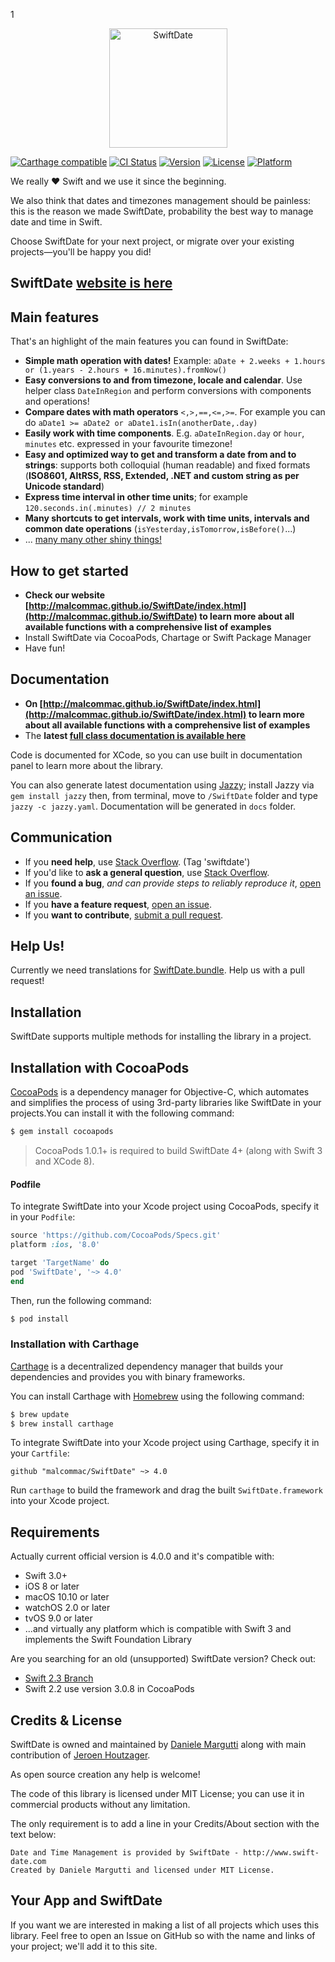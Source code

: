 1<p align="center" >
  <img src="https://raw.githubusercontent.com/malcommac/SwiftDate/release/swiftdate-4.0/swiftdate-4-logo.png" width=189px height=191 alt="SwiftDate" title="SwiftDate">
</p>

[![Carthage compatible](https://img.shields.io/badge/Carthage-compatible-4BC51D.svg?style=flat)](https://github.com/Carthage/Carthage) [![CI Status](https://travis-ci.org/malcommac/SwiftDate.svg)](https://travis-ci.org/malcommac/SwiftDate) [![Version](https://img.shields.io/cocoapods/v/SwiftDate.svg?style=flat)](http://cocoadocs.org/docsets/SwiftDate) [![License](https://img.shields.io/cocoapods/l/SwiftDate.svg?style=flat)](http://cocoadocs.org/docsets/SwiftDate) [![Platform](https://img.shields.io/cocoapods/p/SwiftDate.svg?style=flat)](http://cocoadocs.org/docsets/SwiftDate)

We really ❤ Swift and we use it since the beginning.

We also think that dates and timezones management should be painless: this is the reason we made SwiftDate, probability the best way to manage date and time in Swift.

Choose SwiftDate for your next project, or migrate over your existing projects—you'll be happy you did!

## SwiftDate [website is here](http://malcommac.github.io/SwiftDate)

## Main features
That's an highlight of the main features you can found in SwiftDate:

* **Simple math operation with dates!** Example: `aDate + 2.weeks + 1.hours or (1.years - 2.hours + 16.minutes).fromNow()`
* **Easy conversions to and from timezone, locale and calendar**. Use helper class `DateInRegion` and perform conversions with components and operations!
* **Compare dates with math operators** `<,>,==,<=,>=`. For example you can do `aDate1 >= aDate2 or aDate1.isIn(anotherDate,.day)`
* **Easily work with time components**. E.g. `aDateInRegion.day` or `hour`, `minutes` etc. expressed in your favourite timezone!
* **Easy and optimized way to get and transform a date from and to strings**: supports both colloquial (human readable) and fixed formats (**ISO8601, AltRSS, RSS, Extended, .NET and custom string as per Unicode standard**)
* **Express time interval in other time units**; for example `120.seconds.in(.minutes) // 2 minutes`
* **Many shortcuts to get intervals, work with time units, intervals and common date operations** (`isYesterday,isTomorrow,isBefore()`...)
* ... [many many other shiny things!](http://malcommac.github.io/SwiftDate)

## How to get started

* **Check our website [http://malcommac.github.io/SwiftDate/index.html](http://malcommac.github.io/SwiftDate) to learn more about all available functions with a comprehensive list of examples**
* Install SwiftDate via CocoaPods, Chartage or Swift Package Manager
* Have fun!

## Documentation
* **On [http://malcommac.github.io/SwiftDate/index.html](http://malcommac.github.io/SwiftDate/index.html) to learn more about all available functions with a comprehensive list of examples**
* The **latest [full class documentation is available here](http://malcommac.github.io/SwiftDate/docs-latest/)**

Code is documented for XCode, so you can use built in documentation panel to learn more about the library.

You can also generate latest documentation using [Jazzy](https://github.com/realm/jazzy); install Jazzy via ```gem install jazzy``` then, from terminal, move to ```/SwiftDate``` folder and type ```jazzy -c jazzy.yaml```. Documentation will be generated in ```docs``` folder.

## Communication
- If you **need help**, use [Stack Overflow](http://stackoverflow.com/questions/tagged/swiftdate). (Tag 'swiftdate')
- If you'd like to **ask a general question**, use [Stack Overflow](http://stackoverflow.com/questions/tagged/swiftdate).
- If you **found a bug**, _and can provide steps to reliably reproduce it_, [open an issue](https://github.com/malcommac/SwiftDate/issues/new).
- If you **have a feature request**, [open an issue](https://github.com/malcommac/SwiftDate/issues/new).
- If you **want to contribute**, [submit a pull request](https://github.com/malcommac/SwiftDate/compare).

## Help Us!
Currently we need translations for [SwiftDate.bundle](https://github.com/malcommac/SwiftDate/tree/master/src/Support/SwiftDate.bundle).
Help us with a pull request!

## Installation

SwiftDate supports multiple methods for installing the library in a project.

## Installation with CocoaPods

[CocoaPods](http://cocoapods.org) is a dependency manager for Objective-C, which automates and simplifies the process of using 3rd-party libraries like SwiftDate in your projects.You can install it with the following command:

```bash
$ gem install cocoapods
```

> CocoaPods 1.0.1+ is required to build SwiftDate 4+ (along with Swift 3 and XCode 8).

#### Podfile

To integrate SwiftDate into your Xcode project using CocoaPods, specify it in your `Podfile`:

```ruby
source 'https://github.com/CocoaPods/Specs.git'
platform :ios, '8.0'

target 'TargetName' do
pod 'SwiftDate', '~> 4.0'
end
```

Then, run the following command:

```bash
$ pod install
```

### Installation with Carthage

[Carthage](https://github.com/Carthage/Carthage) is a decentralized dependency manager that builds your dependencies and provides you with binary frameworks.

You can install Carthage with [Homebrew](http://brew.sh/) using the following command:

```bash
$ brew update
$ brew install carthage
```

To integrate SwiftDate into your Xcode project using Carthage, specify it in your `Cartfile`:

```ogdl
github "malcommac/SwiftDate" ~> 4.0
```

Run `carthage` to build the framework and drag the built `SwiftDate.framework` into your Xcode project.

## Requirements

Actually current official version is 4.0.0 and it's compatible with:

* Swift 3.0+
* iOS 8 or later
* macOS 10.10 or later
* watchOS 2.0 or later
* tvOS 9.0 or later
* ...and virtually any platform which is compatible with Swift 3 and implements the Swift Foundation Library

Are you searching for an old (unsupported) SwiftDate version?
Check out:
* [Swift 2.3 Branch](https://github.com/malcommac/SwiftDate/tree/feature/swift_23)
* Swift 2.2 use version 3.0.8 in CocoaPods


## Credits & License
SwiftDate is owned and maintained by [Daniele Margutti](http://www.danielemargutti.com/) along with main contribution of [Jeroen Houtzager](https://github.com/Hout).

As open source creation any help is welcome!

The code of this library is licensed under MIT License; you can use it in commercial products without any limitation.

The only requirement is to add a line in your Credits/About section with the text below:

```
Date and Time Management is provided by SwiftDate - http://www.swift-date.com
Created by Daniele Margutti and licensed under MIT License.
```

## Your App and SwiftDate
If you want we are interested in making a list of all projects which uses this library. Feel free to open an Issue on GitHub so with the name and links of your project; we'll add it to this site.
